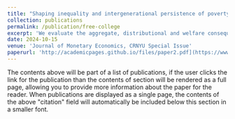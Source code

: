 ```yaml
---
title: "Shaping inequality and intergenerational persistence of poverty: Free college or better schools?"
collection: publications
permalink: /publication/free-college
excerpt: 'We evaluate the aggregate, distributional and welfare consequences of alternative government education policies to encourage college completion, such as making college free and improving funding for public schooling. To do so, we construct a general equilibrium overlapping generations model with intergenerational linkages, a higher education choice as well as a multi-stage human capital production process during childhood and adolescence with parental and government schooling investments. The model features rich cross-sectional heterogeneity, distinguishes between single and married parents, and is disciplined by US household survey data on income, wealth, education and time use. Studying the transitions induced by unexpected policy reforms we show that the “free college” and the “better schools” reform generate significant welfare gains, which take time to materialize and are lower in general than in partial equilibrium. It is optimal to combine both reforms: tuition subsidies make college affordable even for children from poorer parental backgrounds and better schools increase human capital thereby reducing dropout risk.'
date: 2024-10-15
venue: 'Journal of Monetary Economics, CRNYU Special Issue'
paperurl: 'http://academicpages.github.io/files/paper2.pdf](https://www.sciencedirect.com/science/article/pii/S0304393224001478'
---
```


The contents above will be part of a list of publications, if the user clicks the link for the publication than the contents of section will be rendered as a full page, allowing you to provide more information about the paper for the reader. When publications are displayed as a single page, the contents of the above "citation" field will automatically be included below this section in a smaller font.
